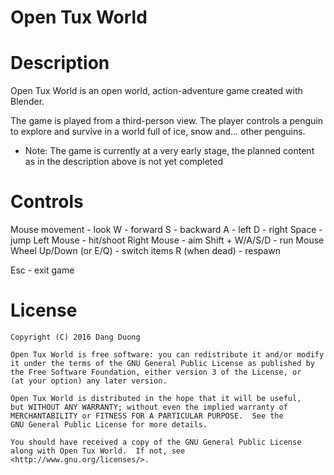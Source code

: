 # Open Tux World

# Description

Open Tux World is an open world, action-adventure game created with Blender.

The game is played from a third-person view. The player controls a penguin to explore and survive in a world full of ice, snow and... other penguins. 

* Note: The game is currently at a very early stage, the planned content as in the description above is not yet completed 

# Controls

Mouse movement - look
W - forward
S - backward
A - left
D - right
Space - jump
Left Mouse - hit/shoot
Right Mouse - aim
Shift + W/A/S/D - run
Mouse Wheel Up/Down (or E/Q) - switch items
R (when dead) - respawn

Esc - exit game

# License

    Copyright (C) 2016 Dang Duong

    Open Tux World is free software: you can redistribute it and/or modify
    it under the terms of the GNU General Public License as published by
    the Free Software Foundation, either version 3 of the License, or
    (at your option) any later version.

    Open Tux World is distributed in the hope that it will be useful,
    but WITHOUT ANY WARRANTY; without even the implied warranty of
    MERCHANTABILITY or FITNESS FOR A PARTICULAR PURPOSE.  See the
    GNU General Public License for more details.

    You should have received a copy of the GNU General Public License
    along with Open Tux World.  If not, see <http://www.gnu.org/licenses/>.

